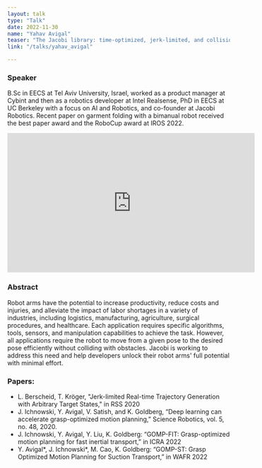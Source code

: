 ```yaml
---
layout: talk
type: "Talk"
date: 2022-11-30
name: "Yahav Avigal"
teaser: "The Jacobi library: time-optimized, jerk-limited, and collision-free robot arm motion planning"
link: "/talks/yahav_avigal"

---
```


### Speaker 
B.Sc in EECS at Tel Aviv University, Israel, worked as a product manager at Cybint and then as a robotics developer at Intel Realsense, PhD in EECS at UC Berkeley with a focus on AI and Robotics, and co-founder at Jacobi Robotics. Recent paper on garment folding with a bimanual robot received the best paper award and the RoboCup award at IROS 2022.

<iframe width="560" height="315" src="https://www.youtube.com/embed/wfajHeZ5t_M" title="YouTube video player" frameborder="0" allow="accelerometer; autoplay; clipboard-write; encrypted-media; gyroscope; picture-in-picture; web-share" allowfullscreen></iframe>


### Abstract 
Robot arms have the potential to increase productivity, reduce costs and injuries, and alleviate the impact of labor shortages in a variety of industries, including logistics, manufacturing, agriculture, surgical procedures, and healthcare. Each application requires specific algorithms, tools, sensors, and manipulation capabilities to achieve the task. However, all applications require the robot to move from a given pose to the desired pose efficiently without colliding with obstacles. Jacobi is working to address this need and help developers unlock their robot arms' full potential with minimal effort.

### Papers:
- L. Berscheid, T. Kröger, "Jerk-limited Real-time Trajectory Generation with Arbitrary Target States," in RSS 2020
- J. Ichnowski, Y. Avigal, V. Satish, and K. Goldberg, “Deep learning can accelerate grasp-optimized motion planning,” Science Robotics, vol. 5, no. 48, 2020.
- J. Ichnowski, Y. Avigal, Y. Liu, K. Goldberg: “GOMP-FIT: Grasp-optimized motion planning for fast inertial transport,” in ICRA 2022
- Y. Avigal*, J. Ichnowski*, M. Cao, K. Goldberg: “GOMP-ST: Grasp Optimized Motion Planning for Suction Transport,” in WAFR 2022



